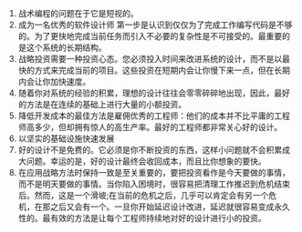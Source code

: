 1. 战术编程的问题在于它是短视的。
2. 成为一名优秀的软件设计师 第一步是认识到仅仅为了完成工作编写代码是不够的。为了更快地完成当前任务而引入不必要的复杂性是不可接受的。最重要的是这个系统的长期结构。
3. 战略投资需要一种投资心态。您必须投入时间来改进系统的设计，而不是以最快的方式来完成当前的项目。这些投资在短期内会让你慢下来一点，但在长期内会让你加快速度。
4. 随着你对系统的经验的积累，理想的设计往往会零零碎碎地出现，因此，最好的方法是在连续的基础上进行大量的小额投资。
5. 降低开发成本的最佳方法是雇佣优秀的工程师：他们的成本并不比平庸的工程师高多少，但却拥有惊人的高生产率。最好的工程师都非常关心好的设计。
6. 以坚实的基础设施快速发展
7. 好的设计不是免费的。它必须是你不断投资的东西，这样小问题就不会积累成大问题。幸运的是，好的设计最终会收回成本，而且比你想象的要快。
8. 在应用战略方法时保持一致是至关重要的，要把投资看作是今天要做的事情，而不是明天要做的事情。当你陷入困境时，很容易把清理工作推迟到危机结束后。然而，这是一个滑坡;在当前的危机之后，几乎可以肯定会有另一个危机，在那之后又会有一个。一旦你开始延迟设计改进，延迟就很容易变成永久性的。最有效的方法是让每个工程师持续地对好的设计进行小的投资。